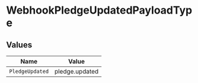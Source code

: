 # WebhookPledgeUpdatedPayloadType


## Values

| Name            | Value           |
| --------------- | --------------- |
| `PledgeUpdated` | pledge.updated  |